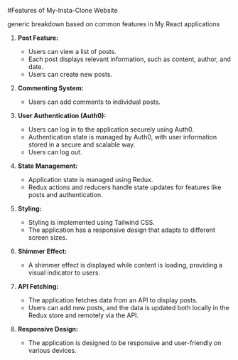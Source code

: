#Features of My-Insta-Clone Website
 
 generic breakdown based on common features in My React applications
 
1. **Post Feature:**
   - Users can view a list of posts.
   - Each post displays relevant information, such as content, author, and date.
   - Users can create new posts.

2. **Commenting System:**
   - Users can add comments to individual posts.
  
3. **User Authentication (Auth0):**
   - Users can log in to the application securely using Auth0.
   - Authentication state is managed by Auth0, with user information stored in a secure and scalable way.
   - Users can log out.

4. **State Management:**
   - Application state is managed using Redux.
   - Redux actions and reducers handle state updates for features like posts and authentication.

5. **Styling:**
   - Styling is implemented using Tailwind CSS.
   - The application has a responsive design that adapts to different screen sizes.

6. **Shimmer Effect:**
   - A shimmer effect is displayed while content is loading, providing a visual indicator to users.

7. **API Fetching:**
   - The application fetches data from an API to display posts.
   - Users can add new posts, and the data is updated both locally in the Redux store and remotely via the API.

8. **Responsive Design:**
   - The application is designed to be responsive and user-friendly on various devices.

